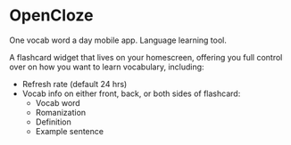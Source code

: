 # OpenCloze
One vocab word a day mobile app. Language learning tool.

A flashcard widget that lives on your homescreen, offering you full control over on how you want to learn vocabulary, including:

- Refresh rate (default 24 hrs)
- Vocab info on either front, back, or both sides of flashcard:
  - Vocab word
  - Romanization
  - Definition
  - Example sentence
